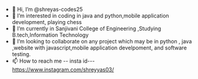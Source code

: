 - 👋 Hi, I’m @shreyas-codes25 
- 👀 I’m interested in coding in java and python,mobile application development, playing chess
- 🌱 I’m currently in Sanjivani College of Engineering ,Studying B.tech,Information Technology
- 💞️ I’m looking to collaborate on any project which may be in python , java ,website with javascript,mobile application develpoment, and software testing.
- 📫 How to reach me -- insta id---https://www.instagram.com/shreyyas03/ 

<!---
shreyas-codes25/shreyas-codes25 is a ✨ special ✨ repository because its `README.md` (this file) appears on your GitHub profile.
You can click the Preview link to take a look at your changes.
--->
